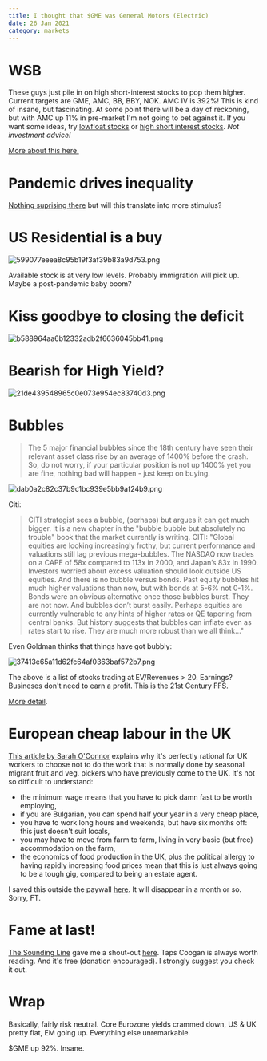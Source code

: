 ```yaml
---
title: I thought that $GME was General Motors (Electric)
date: 26 Jan 2021
category: markets
---
```


# WSB

These guys just pile in on high short-interest stocks to pop them higher. Current targets are GME, AMC, BB, BBY, NOK.
AMC IV is 392%! 
This is kind of insane, but fascinating. 
At some point there will be a day of reckoning, but with AMC up 11% in pre-market I'm not going to bet against it.
If you want some ideas, try [lowfloat stocks](https://www.lowfloat.com/) or [high short interest stocks](https://www.highshortinterest.com/all/). _Not investment advice!_

[More about this here.](https://www.grantspub.com/almostDailyHTML.cfm?dcid=793&article=1)

# Pandemic drives inequality

[Nothing suprising there](https://www.chicagobooth.edu/research/rustandy/blog/2020/coronavirus-impacts-on-american-households) but will this translate into more stimulus?

# US Residential is a buy
![599077eeea8c95b19f3af39b83a9d753.png]({attach}599077eeea8c95b19f3af39b83a9d753.png)

Available stock is at very low levels.
Probably immigration will pick up.
Maybe a post-pandemic baby boom?

# Kiss goodbye to closing the deficit
![b588964aa6b12332adb2f6636045bb41.png]({attach}b588964aa6b12332adb2f6636045bb41.png)

# Bearish for High Yield?

![21de439548965c0e073e954ec83740d3.png]({attach}21de439548965c0e073e954ec83740d3.png)



# Bubbles
> The 5 major financial bubbles since the 18th century have seen their relevant asset class rise by an average of 1400% before the crash. So, do not worry, if your particular position is not up 1400% yet you are fine, nothing bad will happen - just keep on buying.

![dab0a2c82c37b9c1bc939e5bb9af24b9.png]({attach}dab0a2c82c37b9c1bc939e5bb9af24b9.png)

Citi:

> CITI strategist sees a bubble, (perhaps) but argues it can get much bigger. It is a new chapter in the "bubble bubble but absolutely no trouble" book that the market currently is writing. CITI: "Global equities are looking increasingly frothy, but current performance and valuations still lag previous mega-bubbles. The NASDAQ now trades on a CAPE of 58x compared to 113x in 2000, and Japan’s 83x in 1990. Investors worried about excess valuation should look outside US equities. And there is no bubble versus bonds. Past equity bubbles hit much higher valuations than now, but with bonds at 5-6% not 0-1%. Bonds were an obvious alternative once those bubbles burst. They are not now. And bubbles don’t burst easily. Perhaps equities are currently vulnerable to any hints of higher rates or QE tapering from central banks. But history suggests that bubbles can inflate even as rates start to rise. They are much more robust than we all think..."

Even Goldman thinks that things have got bubbly:

![37413e65a11d62fc64af0363baf572b7.png]({attach}37413e65a11d62fc64af0363baf572b7.png)

The above is a list of stocks trading at EV/Revenues > 20. Earnings? Busineses don't need to earn a profit. This is the 21st Century FFS.

[More detail](https://finance.yahoo.com/news/goldman-sachs-warns-of-a-dangerous-bubble-in-these-39-stocks-120015182.html).

# European cheap labour in the UK

[This article by Sarah O'Connor](https://www.ft.com/content/eb5e3bd7-c8bf-4934-b60e-0e49152183a5) explains why it's perfectly rational for UK workers to choose not to do the work that is normally done by seasonal migrant fruit and veg. pickers who have previously come to the UK. 
It's not so difficult to understand:

- the minimum wage means that you have to pick damn fast to be worth employing,
- if you are Bulgarian, you can spend half your year in a very cheap place, 
- you have to work long hours and weekends, but have six months off: this just doesn't suit locals,
- you may have to move from farm to farm, living in very basic (but free) accommodation on the farm,
- the economics of food production in the UK, plus the political allergy to having rapidly increasing food prices mean that this is just always going to be a tough gig, compared to being an estate agent.

I saved this outside the paywall [here](https://termbin.com/adxn). It will disappear in a month or so. Sorry, FT.

# Fame at last!

[The Sounding Line](https://thesoundingline.com/) gave me a shout-out [here](https://thesoundingline.com/what-drives-commodity-inflation/). Taps Coogan is always worth reading. And it's free (donation encouraged). I strongly suggest you check it out.

# Wrap

Basically, fairly risk neutral. 
Core Eurozone yields crammed down, US & UK pretty flat, EM going up.
Everything else unremarkable.

$GME  up 92%. Insane.


